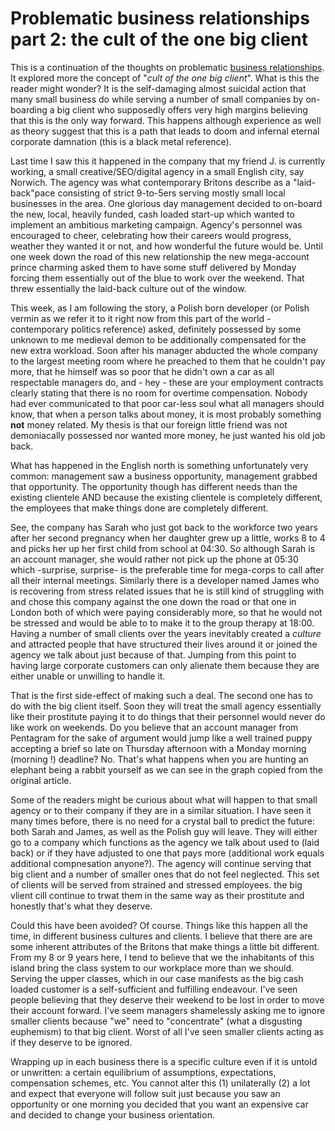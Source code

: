 # Problematic business relationships part 2: the cult of the one big client

This is a continuation of the thoughts on problematic [business relationships](/2015/02/01/relationships.html). It explored more the concept of "*cult of the one big client*". What is this the reader might wonder? It is the self-damaging almost suicidal action that many small business do while serving a number of small companies by on-boarding a big client who supposedly offers very high margins believing that this is the only way forward. This happens although experience as well as theory suggest that this is a path that leads to doom and infernal eternal corporate damnation (this is a black metal reference).

Last time I saw this it happened in the company that my friend J. is currently working, a small creative/SEO/digital agency in a small English city, say Norwich. The agency was what contemporary Britons describe as a "laid-back"pace consisting of strict 9-to-5ers serving mostly small local businesses in the area. One glorious day management decided to on-board the new, local, heavily funded, cash loaded start-up which wanted to implement an ambitious marketing campaign. Agency's personnel was encouraged to cheer, celebrating how their careers would progress, weather they wanted it or not, and how wonderful the future would be. Until one week down the road of this new relationship the new mega-account prince charming asked them to have some stuff delivered by Monday forcing them essentially out of the blue to work over the weekend. That threw essentially the laid-back culture out of the window.

This week, as I am following the story, a Polish born developer (or Polish vermin as we refer it to it right now from this part of the world - contemporary politics reference) asked, definitely possessed by some unknown to me medieval demon to be additionally compensated for the new extra workload. Soon after his manager abducted the whole company to the largest meeting room where he preached to them that he couldn't pay more, that he himself was so poor that he didn't own a car as all respectable managers do, and - hey - these are your employment contracts clearly stating that there is no room for overtime compensation. Nobody had ever communicated to that poor car-less soul what all managers should know, that when a person talks about money, it is most probably something **not** money related. My thesis is that our foreign little friend was not demoniacally possessed nor wanted more money, he just wanted his old job back.

What has happened in the English north is something unfortunately very common: management saw a business opportunity, management grabbed that opportunity. The opportunity though has different needs than the existing clientele AND because the existing clientele is completely different, the employees that make things done are completely different.

See, the company has Sarah who just got back to the workforce two years after her second pregnancy when her daughter grew up a little, works 8 to 4 and picks her up her first child from school at 04:30. So although Sarah is an account manager, she would rather not pick up the phone at 05:30 which -surprise, surprise- is the preferable time for mega-corps to call after all their internal meetings. Similarly there is a developer named James who is recovering from stress related issues that he is still kind of struggling with and chose this company against the one down the road or that one in London both of which were paying considerably more, so that he would not be stressed and would be able to to make it to the group therapy at 18:00. Having a number of small clients over the years inevitably created a *culture* and attracted people that have structured their lives around it or joined the agency we talk about just because of that. Jumping from this point to having large corporate customers can only alienate them because they are either unable or unwilling to handle it.

That is the first side-effect of making such a deal. The second one has to do with the big client itself. Soon they will treat the small agency essentially like their prostitute paying it to do things that their personnel would never do like work on weekends. Do you believe that an account manager from Pentagram for the sake of argument would jump like a well trained puppy accepting a brief so late on Thursday afternoon with a Monday morning (morning !) deadline? No. That's what happens when you are hunting an elephant being a rabbit yourself as we can see in the graph copied from the original article.

Some of the readers might be curious about what will happen to that small agency or to their company if they are in a similar situation. I have seen it many times before, there is no need for a crystal ball to predict the future: both Sarah and James, as well as the Polish guy will leave. They will either go to a company which functions as the agency we talk about used to (laid back) or if they have adjusted to one that pays more (additional work equals additional compnesation anyone?). The agency will continue serving that big client and a number of smaller ones that do not feel neglected. This set of clients will be served from strained and stressed employees. the big vlient cill continue to trwat them in the same way as their prostitute and honestly that's what they deserve.

Could this have been avoided? Of course. Things like this happen all the time, in different business cultures and clients. I believe that there are are some inherent attributes of the Britons that make things a little bit different. From my 8 or 9 years here, I tend to believe that we the inhabitants of this island bring the class system to our workplace more than we should. Serving the upper classes, which in our case manifests as the big cash loaded customer is a self-sufficient and fulfilling endeavour. I've seen people believing that they deserve their weekend to be lost in order to move their account forward. I've seem managers shamelessly asking me to ignore smaller clients because "we" need to "concentrate" (what a disgusting euphemism) to that big client. Worst of all I've seen smaller clients acting as if they deserve to be ignored.

Wrapping up in each business there is a specific culture even if it is untold or unwritten: a certain equilibrium of assumptions, expectations, compensation schemes, etc. You cannot alter this (1) unilaterally (2) a lot and expect that everyone will follow suit just because you saw an opportunity or one morning you decided that you want an expensive car and decided to change your business orientation.